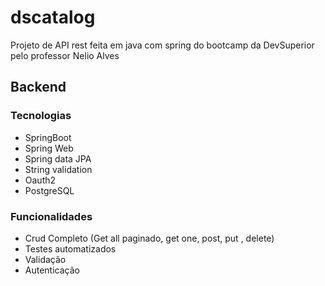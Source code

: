 # dscatalog
Projeto de API rest feita em java com spring do bootcamp da DevSuperior pelo professor Nelio Alves

## Backend

### Tecnologias
  - SpringBoot
  - Spring Web
  - Spring data JPA
  - String validation
  - Oauth2
  - PostgreSQL

### Funcionalidades
  - Crud Completo (Get all paginado, get one, post, put , delete)
  - Testes automatizados
  - Validação
  - Autenticação

